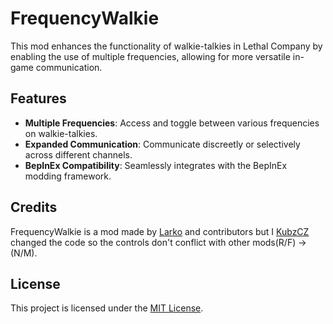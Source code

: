 # FrequencyWalkie

This mod enhances the functionality of walkie-talkies in Lethal Company by enabling the use of multiple frequencies, allowing for more versatile in-game communication.

## Features

- **Multiple Frequencies**: Access and toggle between various frequencies on walkie-talkies.
- **Expanded Communication**: Communicate discreetly or selectively across different channels.
- **BepInEx Compatibility**: Seamlessly integrates with the BepInEx modding framework.

## Credits

FrequencyWalkie is a mod made by [Larko](https://github.com/Larkooo) and contributors but I [KubzCZ](https://github.com/KubzCZ) changed the code so the controls don't conflict with other mods(R/F) -> (N/M).

## License

This project is licensed under the [MIT License](LICENSE).